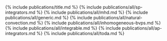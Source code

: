 {% include publications/title.md %}
{% include publications/all/sp-integrators.md %}
{% include publications/all/mhd.md %}
{% include publications/all/generic.md %}
{% include publications/all/natural-convection.md %}
{% include publications/all/inhomogeneous-bvps.md %}
{% include publications/all/integrable.md %}
{% include publications/all/ap-integrators.md %}
{% include publications/all/toda.md %}